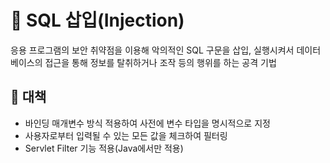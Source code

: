 # 🚫 SQL 삽입(Injection)
응용 프로그램의 보안 취약점을 이용해 악의적인 SQL 구문을 삽입, 실행시켜서 데이터베이스의 접근을 통해 정보를 탈취하거나 조작 등의 행위를 하는 공격 기법

## 💊 대책
- 바인딩 매개변수 방식 적용하여 사전에 변수 타입을 명시적으로 지정
- 사용자로부터 입력될 수 있는 모든 값을 체크하여 필터링
- Servlet Filter 기능 적용(Java에서만 적용)
